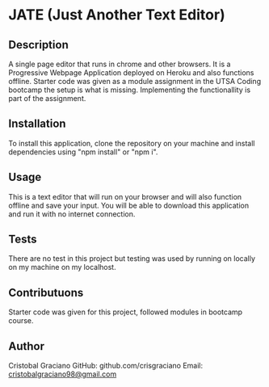 # JATE (Just Another Text Editor)

## Description
A single page editor that runs in chrome and other browsers. It is a Progressive Webpage Application deployed on Heroku and also functions offline. Starter code was given as a module assignment in the UTSA Coding bootcamp the setup is what is missing. Implementing the functionallity is part of the assignment.

## Installation
To install this application, clone the repository on your machine and install dependencies using "npm install" or "npm i".

## Usage
This is a text editor that will run on your browser and will also function offline and save your input. You will be able to download this application and run it with no internet connection. 

## Tests
There are no test in this project but testing was used by running on locally on my machine on my localhost.

## Contributuons
Starter code was given for this project, followed modules in bootcamp course.

## Author
Cristobal Graciano
GitHub: github.com/crisgraciano
Email: cristobalgraciano98@gmail.com